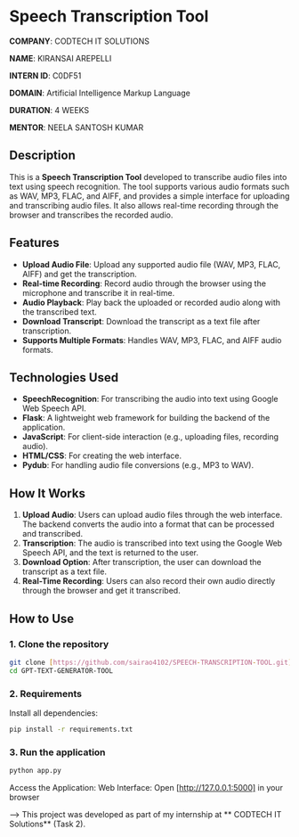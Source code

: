 # Speech Transcription Tool

**COMPANY**: CODTECH IT SOLUTIONS

**NAME**: KIRANSAI AREPELLI

**INTERN ID**: C0DF51

**DOMAIN**: Artificial Intelligence Markup Language

**DURATION**: 4 WEEKS

**MENTOR**: NEELA SANTOSH KUMAR

## Description

This is a **Speech Transcription Tool** developed to transcribe audio files into text using speech recognition. The tool supports various audio formats such as WAV, MP3, FLAC, and AIFF, and provides a simple interface for uploading and transcribing audio files. It also allows real-time recording through the browser and transcribes the recorded audio.

## Features

- **Upload Audio File**: Upload any supported audio file (WAV, MP3, FLAC, AIFF) and get the transcription.
- **Real-time Recording**: Record audio through the browser using the microphone and transcribe it in real-time.
- **Audio Playback**: Play back the uploaded or recorded audio along with the transcribed text.
- **Download Transcript**: Download the transcript as a text file after transcription.
- **Supports Multiple Formats**: Handles WAV, MP3, FLAC, and AIFF audio formats.

## Technologies Used

- **SpeechRecognition**: For transcribing the audio into text using Google Web Speech API.
- **Flask**: A lightweight web framework for building the backend of the application.
- **JavaScript**: For client-side interaction (e.g., uploading files, recording audio).
- **HTML/CSS**: For creating the web interface.
- **Pydub**: For handling audio file conversions (e.g., MP3 to WAV).

## How It Works

1. **Upload Audio**: Users can upload audio files through the web interface. The backend converts the audio into a format that can be processed and transcribed.
2. **Transcription**: The audio is transcribed into text using the Google Web Speech API, and the text is returned to the user.
3. **Download Option**: After transcription, the user can download the transcript as a text file.
4. **Real-Time Recording**: Users can also record their own audio directly through the browser and get it transcribed.

##  How to Use

### 1. **Clone the repository**

```bash
git clone [https://github.com/sairao4102/SPEECH-TRANSCRIPTION-TOOL.git]
cd GPT-TEXT-GENERATOR-TOOL
```

### 2.  Requirements

Install all dependencies:

```bash
pip install -r requirements.txt
```
### 3. **Run the application**

```bash
python app.py
```

Access the Application:
Web Interface: Open [http://127.0.0.1:5000] in your browser




--> This project was developed as part of my internship at ** CODTECH IT Solutions** (Task 2).

